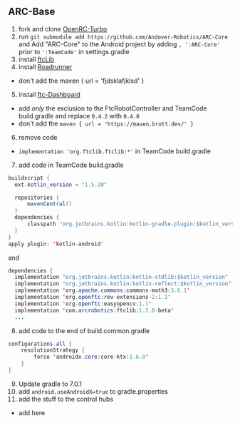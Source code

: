 ## ARC-Base
1. fork and clone [OpenRC-Turbo](https://github.com/OpenFTC/OpenRC-Turbo)
2. run `git submodule add https://github.com/Andover-Robotics/ARC-Core` and Add "ARC-Core" to the Android project by adding `, ':ARC-Core'` prior to `':TeamCode'` in settings.gradle
3. install [ftcLib](https://docs.ftclib.org/ftclib/installation)
4. install [Roadrunner](https://acme-robotics.gitbook.io/road-runner/)
  - don't add the maven { url = 'fjdsklafjklsd' }
5. install [ftc-Dashboard](https://acmerobotics.github.io/ftc-dashboard/gettingstarted)
  - add *only* the exclusion to the FtcRobotController and TeamCode build.gradle and replace `0.4.2` with `0.4.0`
  - don't add the `maven { url = 'https://maven.brott.dev/' }`
6. remove code
  - `implementation 'org.ftclib.ftclib:*'` in TeamCode build.gradle 
7. add code in TeamCode build.gradle
```java
buildscript {
  ext.kotlin_version = '1.5.20'

  repositories {
      mavenCentral()
  }
  dependencies {
      classpath "org.jetbrains.kotlin:kotlin-gradle-plugin:$kotlin_version"
  }
}
apply plugin: 'kotlin-android'

```
and 
```java
dependencies {
  implementation "org.jetbrains.kotlin:kotlin-stdlib:$kotlin_version"
  implementation "org.jetbrains.kotlin:kotlin-reflect:$kotlin_version"
  implementation 'org.apache.commons:commons-math3:3.6.1'
  implementation 'org.openftc:rev-extensions-2:1.2'
  implementation 'org.openftc:easyopencv:1.1'
  implementation 'com.arcrobotics:ftclib:1.2.0-beta'
  ...
```
8. add code to the end of build.common.gradle
```java
configurations.all {
    resolutionStrategy {
        force 'androidx.core:core-ktx:1.6.0'
    }
}
```
9. Update gradle to 7.0.1 
10. add `android.useAndroidX=true` to gradle.properties
11. add the stuff to the control hubs
  - add here
    
